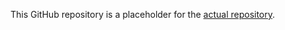 This GitHub repository is a placeholder for the [actual repository](https://git.sr.ht/~ayushnix/simply-scheme-exercises).
